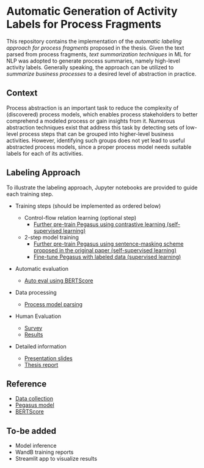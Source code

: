 # Automatic Generation of Activity Labels for Process Fragments


This repository contains the implementation of the *automatic labeling approach for process fragments* proposed in the thesis. Given the text parsed from process fragments, *text summarization techniques* in ML for NLP was adopted to generate process summaries, namely high-level activity labels. Generally speaking, the approach can be utilized to *summarize business processes* to a desired level of abstraction in practice.   

## Context

Process abstraction is an important task to reduce the complexity of (discovered) process models, which enables process stakeholders to better comprehend a modeled process or gain insights from it. Numerous abstraction techniques exist that address this task by detecting sets of low-level process steps that can be grouped into higher-level business activities. However, identifying such groups does not yet lead to useful abstracted process models, since a proper process model needs suitable labels for each of its activities.

## Labeling Approach

<!-- We applied 2-step training and few optimization steps tailored to solve the domain-specifc task with the limited labeled data at hand. For detailed information, please refer to the thesis report or presentation slides. -->

To illustrate the labeling approach, Jupyter notebooks are provided to guide each training step.

- Training steps (should be implemented as ordered below)
    - Control-flow relation learning (optional step)
        - [Further pre-train Pegasus using contrastive learning (self-supervised learning)](https://github.com/YenTingWangTW/Thesis/blob/master/Pegasus_TML.ipynb)
    - 2-step model training
        - [Further pre-train Pegasus using sentence-masking scheme proposed in the original paper (self-supervised learning)](https://github.com/YenTingWangTW/Thesis/blob/master/Pegasus.ipynb)
        - [Fine-tune Pegasus with labeled data (supervised learning)](https://github.com/YenTingWangTW/Thesis/blob/master/Pegasus_Finetuned_and_Automatic_Evaluation.ipynb)

- Automatic evaluation
    - [Auto eval using BERTScore](https://github.com/YenTingWangTW/Thesis/blob/master/Pegasus_Finetuned_and_Automatic_Evaluation.ipynb)

- Data processing
    - [Process model parsing](https://github.com/YenTingWangTW/Thesis/blob/master/data_preprocessing/data_processing.py)

- Human Evaluation
    - [Survey](https://github.com/YenTingWangTW/Thesis/blob/master/human_eval_survey.pdf)
    - [Results](https://github.com/YenTingWangTW/Thesis/blob/master/human_eval_and_error_analysis.pdf)

- Detailed information
    - [Presentation slides](https://github.com/YenTingWangTW/Thesis/blob/master/high-level_activity_label_generation.pdf)
    - [Thesis report](https://github.com/YenTingWangTW/Thesis/blob/master/thesis.pdf)

## Reference

- [Data collection](https://zenodo.org/record/3758705#.YzFdCOxBxQI)
- [Pegasus model](https://arxiv.org/abs/1912.08777)
- [BERTScore](https://github.com/Tiiiger/bert_score)

<!-- ## Environment Setup

- Google Colab, Amazon SageMaker Studio (Kernel: Python 3 Data Science) or equivalent. -->

## To-be added

- Model inference
- WandB training reports
- Streamlit app to visualize results